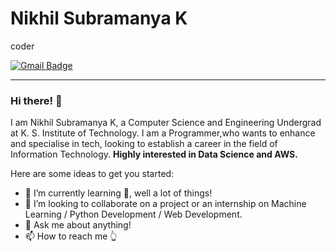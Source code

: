 # Nikhil Subramanya K
coder</br>

[![Gmail Badge](https://img.shields.io/badge/-Mail-c14438?style=flat-square&logo=Gmail&logoColor=white&link=mailto:nikhilsubramanya0218@gmail.com)](mailto:nikhilsubramanya0218@gmail.com)


---
### Hi there! 👋

I am Nikhil Subramanya K, a Computer Science and Engineering Undergrad at K. S. Institute of Technology. I am a Programmer,who wants to enhance and specialise in tech, looking to establish a career in the field of Information Technology. **Highly interested in Data Science and AWS.**

Here are some ideas to get you started:

- 🌱 I’m currently learning 🤔, well a lot of things!
- 👬 I’m looking to collaborate on a project or an internship on Machine Learning / Python Development / Web Development.
- 💬 Ask me about anything!
- 📫 How to reach me 👆
